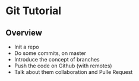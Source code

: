 # Git Tutorial


## Overview

* Init a repo
* Do some commits, on master
* Introduce the concept of branches
* Push the code on Github (with remotes)
* Talk about them collaboration and Pulle Request